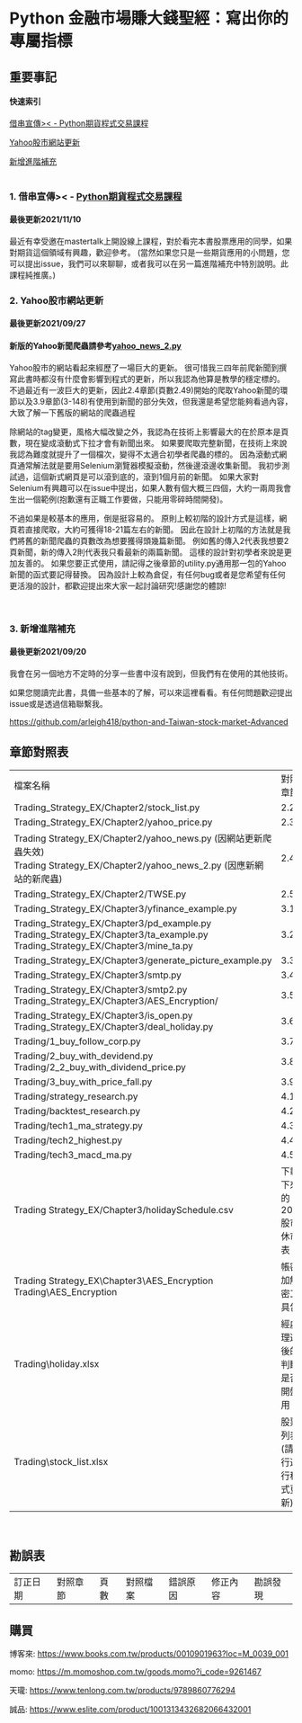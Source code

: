 # Python 金融市場賺大錢聖經：寫出你的專屬指標


## 重要事記
#### 快速索引
[借串宣傳>< - Python期貨程式交易課程](https://mastertalks.tw/products/python-futures?ref=ArleighChang)

[Yahoo股市網站更新](https://github.com/arleigh418/python-and-Taiwan-stock-market#1-yahoo%E8%82%A1%E5%B8%82%E7%B6%B2%E7%AB%99%E6%9B%B4%E6%96%B0)

[新增進階補充](https://github.com/arleigh418/python-and-Taiwan-stock-market#2-%E6%96%B0%E5%A2%9E%E9%80%B2%E9%9A%8E%E8%A3%9C%E5%85%85)
<br>
<br>

### 1. 借串宣傳>< - [Python期貨程式交易課程](https://mastertalks.tw/products/python-futures?ref=ArleighChang)
#### 最後更新2021/11/10


最近有幸受邀在mastertalk上開設線上課程，對於看完本書股票應用的同學，如果對期貨這個領域有興趣，歡迎參考。
(當然如果您只是一些期貨應用的小問題，您可以提出issue，我們可以來聊聊，或者我可以在另一篇進階補充中特別說明。此課程純推廣。)
<br>


### 2. Yahoo股市網站更新
#### 最後更新2021/09/27
#### 新版的Yahoo新聞爬蟲請參考[yahoo_news_2.py](https://github.com/arleigh418/python-and-Taiwan-stock-market/tree/main/Trading%20Strategy_EX/Chapter2/yahoo_news_2.py)

Yahoo股市的網站看起來經歷了一場巨大的更新。
很可惜我三四年前爬新聞到撰寫此書時都沒有什麼會影響到程式的更新，所以我認為他算是教學的穩定標的。
不過最近有一波巨大的更新，因此2.4章節(頁數2.49)開始的爬取Yahoo新聞的環節以及3.9章節(3-148)有使用到新聞的部分失效，但我還是希望您能夠看過內容，大致了解一下舊版的網站的爬蟲過程
<br>

除網站的tag變更，風格大幅改變之外，我認為在技術上影響最大的在於原本是頁數，現在變成滾動式下拉才會有新聞出來。
如果要爬取完整新聞，在技術上來說我認為難度就提升了一個檔次，變得不太適合初學者爬蟲的標的。
因為滾動式網頁通常解法就是要用Selenium瀏覽器模擬滾動，然後邊滾邊收集新聞。
我初步測試過，這個新式網頁是可以滾到底的，滾到1個月前的新聞。
如果大家對Selenium有興趣可以在issue中提出，如果人數有個大概三四個，大約一兩周我會生出一個範例(抱歉還有正職工作要做，只能用零碎時間開發)。
<br>

不過如果是較基本的應用，倒是挺容易的。
原則上較初階的設計方式是這樣，網頁若直接爬取，大約可獲得18-21篇左右的新聞。
因此在設計上初階的方法就是我們將舊的新聞爬蟲的頁數改為想要獲得頭幾篇新聞。
例如舊的傳入2代表我想要2頁新聞，新的傳入2則代表我只看最新的兩篇新聞。
這樣的設計對初學者來說是更加友善的。
如果您要正式使用，請記得之後章節的utility.py通用那一包的Yahoo新聞的函式要記得替換。
因為設計上較為倉促，有任何bug或者是您希望有任何更活潑的設計，都歡迎提出來大家一起討論研究!感謝您的體諒!

<br>


### 3. 新增進階補充
#### 最後更新2021/09/20
我會在另一個地方不定時的分享一些書中沒有說到，但我們有在使用的其他技術。

如果您閱讀完此書，具備一些基本的了解，可以來這裡看看。有任何問題歡迎提出issue或是透過信箱聯繫我。

https://github.com/arleigh418/python-and-Taiwan-stock-market-Advanced
<br>



## 章節對照表
<table>
    <tr>
        <td>檔案名稱</td>
        <td>對照章節</td>
    </tr>
 
 <tr>
        <td>Trading_Strategy_EX/Chapter2/stock_list.py</td>
        <td>2.2</td>
    </tr>
 
 <tr>
        <td>Trading_Strategy_EX/Chapter2/yahoo_price.py</td>
        <td>2.3</td>
    </tr>
 
 <tr>
        <td>Trading Strategy_EX/Chapter2/yahoo_news.py (因網站更新爬蟲失效) <br> Trading Strategy_EX/Chapter2/yahoo_news_2.py (因應新網站的新爬蟲)</td>
        <td>2.4</td>
    </tr>
 
 <tr>
        <td>Trading_Strategy_EX/Chapter2/TWSE.py</td>
        <td>2.5</td>
    </tr>
 
 <tr>
        <td>Trading_Strategy_EX/Chapter3/yfinance_example.py</td>
        <td>3.1</td>
    </tr>
 
 <tr>
        <td>Trading_Strategy_EX/Chapter3/pd_example.py <br> Trading_Strategy_EX/Chapter3/ta_example.py <br> Trading_Strategy_EX/Chapter3/mine_ta.py</td>
        <td>3.2</td>
    </tr>
 
 <tr>
        <td>Trading_Strategy_EX/Chapter3/generate_picture_example.py</td>
        <td>3.3</td>
    </tr>
 
 <tr>
        <td>Trading_Strategy_EX/Chapter3/smtp.py</td>
        <td>3.4</td>
    </tr>
 
 <tr>
        <td>Trading_Strategy_EX/Chapter3/smtp2.py <br> Trading_Strategy_EX/Chapter3/AES_Encryption/</td>
        <td>3.5</td>
    </tr>
 
 <tr>
        <td>Trading_Strategy_EX/Chapter3/is_open.py <br> Trading_Strategy_EX/Chapter3/deal_holiday.py </td>
        <td>3.6</td>
    </tr>
 
 <tr>
        <td>Trading/1_buy_follow_corp.py</td>
        <td>3.7</td>
    </tr>
    
 <tr>
        <td>Trading/2_buy_with_devidend.py <br> Trading/2_2_buy_with_dividend_price.py</td>
        <td>3.8</td>
    </tr>

<tr>
    <td>Trading/3_buy_with_price_fall.py</td>
    <td>3.9</td>
</tr>

<tr>
    <td>Trading/strategy_research.py</td>
    <td>4.1</td>
</tr>

<tr>
    <td>Trading/backtest_research.py</td>
    <td>4.2</td>
</tr>

<tr>
    <td>Trading/tech1_ma_strategy.py</td>
    <td>4.3</td>
</tr>

<tr>
    <td>Trading/tech2_highest.py</td>
    <td>4.4</td>
</tr>

<tr>
    <td>Trading/tech3_macd_ma.py</td>
    <td>4.5</td>
</tr>

<tr>
    <td>Trading Strategy_EX/Chapter3/holidaySchedule.csv</td>
    <td>下載下來的2021股市休市表</td>
</tr>

<tr>
    <td>Trading Strategy_EX\Chapter3\AES_Encryption <br> Trading\AES_Encryption </td>
    <td>帳密加解密工具包</td>
</tr>

<tr>
    <td>Trading\holiday.xlsx</td>
    <td>經處理過後的判斷是否開盤用</td>
</tr>

<tr>
    <td>Trading\stock_list.xlsx</td>
    <td>股票列表(請自行運行程式更新)</td>
</tr>
</table>
<br>



## 勘誤表
<table>
    <tr>
        <td>訂正日期</td>
        <td>對照章節</td>
        <td>頁數</td>
        <td>對照檔案</td>
        <td>錯誤原因</td>
        <td>修正內容</td>
        <td>勘誤發現</td>
    </tr>
 
</table>



## 購買
博客來: https://www.books.com.tw/products/0010901963?loc=M_0039_001

momo: https://m.momoshop.com.tw/goods.momo?i_code=9261467

天瓏: https://www.tenlong.com.tw/products/9789860776294

誠品: https://www.eslite.com/product/1001313432682066432001

<br>


